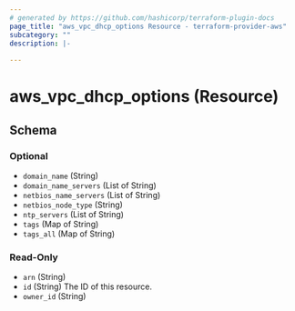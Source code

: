 ```yaml
---
# generated by https://github.com/hashicorp/terraform-plugin-docs
page_title: "aws_vpc_dhcp_options Resource - terraform-provider-aws"
subcategory: ""
description: |-
  
---
```


# aws_vpc_dhcp_options (Resource)





<!-- schema generated by tfplugindocs -->
## Schema

### Optional

- `domain_name` (String)
- `domain_name_servers` (List of String)
- `netbios_name_servers` (List of String)
- `netbios_node_type` (String)
- `ntp_servers` (List of String)
- `tags` (Map of String)
- `tags_all` (Map of String)

### Read-Only

- `arn` (String)
- `id` (String) The ID of this resource.
- `owner_id` (String)

